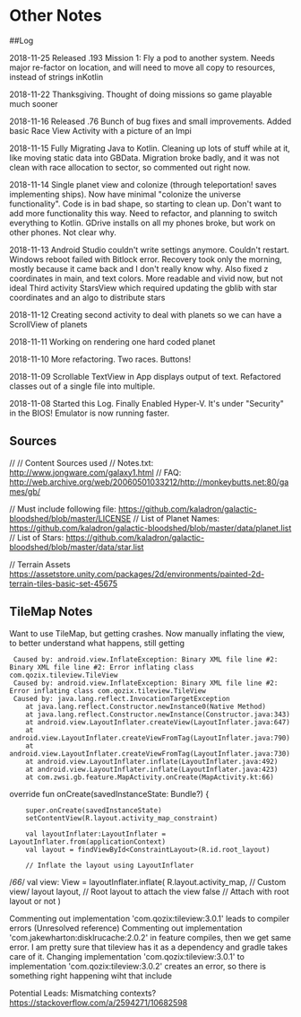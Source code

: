 # Other Notes

##Log

2018-11-25 Released .193 Mission 1: Fly a pod to another system. Needs major re-factor on location, and will need to 
move all copy to resources, instead of strings inKotlin

2018-11-22 Thanksgiving. Thought of doing missions so game playable much sooner

2018-11-16
Released .76 Bunch of bug fixes and small improvements. Added basic Race View Activity with a picture of an Impi

2018-11-15
Fully Migrating Java to Kotlin. Cleaning up lots of stuff while at it, like moving static data into GBData. Migration
broke badly, and it was not clean with race allocation to sector, so commented out right now.

2018-11-14
Single planet view and colonize (through teleportation! saves implementing ships). Now have minimal "colonize the
universe functionality". Code is in bad shape, so starting to clean up. Don't want to add more functionality this way.
Need to refactor, and planning to switch everything to Kotlin. GDrive installs on all my phones broke, but work on other
phones. Not clear why.

2018-11-13
Android Studio couldn't write settings anymore. Couldn't restart. Windows reboot failed with Bitlock error. Recovery
took only the morning, mostly because it came back and I don't really know why.
Also fixed z coordinates in main, and text colors. More readable and vivid now, but not ideal
Third activity StarsView which required updating the gblib with star coordinates and an algo to distribute stars

2018-11-12
Creating second activity to deal with planets so we can have a ScrollView of planets

2018-11-11
Working on rendering one hard coded planet

2018-11-10
More refactoring. Two races. Buttons!

2018-11-09
Scrollable TextView in App displays output of text. Refactored classes out of a single file into multiple.

2018-11-08
Started this Log. Finally Enabled Hyper-V. It's under "Security" in the BIOS! Emulator is now running faster.


## Sources
//
// Content Sources used
// Notes.txt: http://www.jongware.com/galaxy1.html
// FAQ: http://web.archive.org/web/20060501033212/http://monkeybutts.net:80/games/gb/

// Must include following file: https://github.com/kaladron/galactic-bloodshed/blob/master/LICENSE
// List of Planet Names: https://github.com/kaladron/galactic-bloodshed/blob/master/data/planet.list
// List of Stars: https://github.com/kaladron/galactic-bloodshed/blob/master/data/star.list

// Terrain Assets
https://assetstore.unity.com/packages/2d/environments/painted-2d-terrain-tiles-basic-set-45675



## TileMap Notes

Want to use TileMap, but getting crashes.
Now manually inflating the view, to better understand what happens, still getting

     Caused by: android.view.InflateException: Binary XML file line #2: Binary XML file line #2: Error inflating class com.qozix.tileview.TileView
     Caused by: android.view.InflateException: Binary XML file line #2: Error inflating class com.qozix.tileview.TileView
     Caused by: java.lang.reflect.InvocationTargetException
        at java.lang.reflect.Constructor.newInstance0(Native Method)
        at java.lang.reflect.Constructor.newInstance(Constructor.java:343)
        at android.view.LayoutInflater.createView(LayoutInflater.java:647)
        at android.view.LayoutInflater.createViewFromTag(LayoutInflater.java:790)
        at android.view.LayoutInflater.createViewFromTag(LayoutInflater.java:730)
        at android.view.LayoutInflater.inflate(LayoutInflater.java:492)
        at android.view.LayoutInflater.inflate(LayoutInflater.java:423)
        at com.zwsi.gb.feature.MapActivity.onCreate(MapActivity.kt:66)

   override fun onCreate(savedInstanceState: Bundle?) {

        super.onCreate(savedInstanceState)
        setContentView(R.layout.activity_map_constraint)

        val layoutInflater:LayoutInflater = LayoutInflater.from(applicationContext)
        val layout = findViewById<ConstraintLayout>(R.id.root_layout)

        // Inflate the layout using LayoutInflater
/*66*/      val view: View = layoutInflater.inflate(
            R.layout.activity_map, // Custom view/ layout
            layout, // Root layout to attach the view
            false // Attach with root layout or not
        )

Commenting out implementation 'com.qozix:tileview:3.0.1' leads to compiler errors (Unresolved reference)
Commenting out implementation 'com.jakewharton:disklrucache:2.0.2' in feature compiles, then we get same error. I am
pretty sure that tileview has it as a dependency and gradle takes care of it.
Changing implementation 'com.qozix:tileview:3.0.1' to implementation 'com.qozix:tileview:3.0.2' creates an error, so
there is something right happening wiht that include

Potential Leads:
Mismatching contexts? https://stackoverflow.com/a/2594271/10682598


